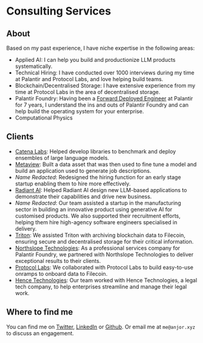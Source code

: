 # Consulting Services

## About
Based on my past experience, I have niche expertise in the following areas:

- Applied AI: I can help you build and productionize LLM products systematically.
- Technical Hiring: I have conducted over 1000 interviews during my time at Palantir and Protocol Labs, and love helping build teams.
- Blockchain/Decentralised Storage: I have extensive experience from my time at Protocol Labs in the area of decentralised storage.
- Palantir Foundry: Having been a [Forward Deployed Engineer](https://blog.palantir.com/a-day-in-the-life-of-a-palantir-forward-deployed-software-engineer-45ef2de257b1) at Palantir for 7 years, I understand the ins and outs of Palantir Foundry and can help build the operating system for your enterprise.
- Computational Physics

## Clients

- [Catena Labs](https://www.catena.xyz/): Helped develop libraries to benchmark and deploy ensembles of large language models.
- [Metaview](https://metaview.ai): Built a data asset that was then used to fine tune a model and build an application used to generate job descriptions.
- _Name Redacted_: Redesigned the hiring function for an early stage startup enabling them to hire more effectively.
- [Radiant AI](https://www.radiantai.com/): Helped Radiant AI design new LLM-based applications to demonstrate their capabilities and drive new business.
- _Name Redacted_: Our team assisted a startup in the manufacturing sector in building an innovative product using generative AI for customised products. We also supported their recruitment efforts, helping them hire high-agency software engineers specialised in delivery.
- [Triton](https://triton.one/): We assisted Triton with archiving blockchain data to Filecoin, ensuring secure and decentralised storage for their critical information.
- [Northslope Technologies](https://www.northslopetech.com/): As a professional services company for Palantir Foundry, we partnered with Northslope Technologies to deliver exceptional results to their clients.
- [Protocol Labs](https://protocol.ai/): We collaborated with Protocol Labs to build easy-to-use onramps to onboard data to Filecoin.
- [Hence Technologies](https://hence.ai/): Our team worked with Hence Technologies, a legal tech company, to help enterprises streamline and manage their legal work.


## Where to find me

You can find me on [Twitter](https://x.com/__anjor), [LinkedIn](https://www.linkedin.com/in/anjor-kanekar/) or [Github](https://github.com/anjor). Or email me at `me@anjor.xyz` to discuss an engagement.
